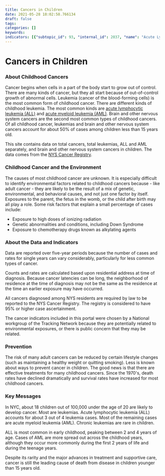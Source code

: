 ```yaml
---
title: Cancers in Children
date: 2021-05-28 18:02:58.766134
draft: false
tags: 
categories: []
keywords: 
indicators: [{"subtopic_id": 93, "internal_id": 2037, "name": "Acute Lymphocytic Leukemia in Children", "URL": "https://a816-dohbesp.nyc.gov/IndicatorPublic/VisualizationData.aspx?id=2037,719b87,93,Summarize"}, {"subtopic_id": 93, "internal_id": 2035, "name": "Acute Myeloid Leukemia in Children", "URL": "https://a816-dohbesp.nyc.gov/IndicatorPublic/VisualizationData.aspx?id=2035,719b87,93,Summarize"}, {"subtopic_id": 93, "internal_id": 2033, "name": "Brain and CNS Cancer in Children", "URL": "https://a816-dohbesp.nyc.gov/IndicatorPublic/VisualizationData.aspx?id=2033,719b87,93,Summarize"}, {"subtopic_id": 93, "internal_id": 2031, "name": "Leukemia in Children", "URL": "https://a816-dohbesp.nyc.gov/IndicatorPublic/VisualizationData.aspx?id=2031,719b87,93,Summarize"}, {"subtopic_id": 93, "internal_id": 2039, "name": "Total Cancer in Children", "URL": "https://a816-dohbesp.nyc.gov/IndicatorPublic/VisualizationData.aspx?id=2039,719b87,93,Summarize"}]
---
```

# Cancers in Children
### About Childhood Cancers


Cancer begins when cells in a part of the body start to grow out of control. There are many kinds of cancer, but they all start because of out-of-control growth of abnormal cells. Leukemia (cancer of the blood-forming cells) is the most common form of childhood cancer. There are different kinds of childhood leukemia. The most common kinds are [acute lymphocytic leukemia (ALL)](http://a816-dohbesp.nyc.gov/IndicatorPublic/Glossary.aspx#Leukemia) and [acute myeloid leukemia (AML)](http://a816-dohbesp.nyc.gov/IndicatorPublic/Glossary.aspx#Leukemia). Brain and other nervous system cancers are the second most common types of childhood cancers. Of all childhood cancer, leukemias and brain and other nervous system cancers account for about 50% of cases among children less than 15 years old.


This site contains data on total cancers, total leukemias, ALL and AML separately, and brain and other nervous system cancers in children. The data comes from the [NYS Cancer Registry](http://a816-dohbesp.nyc.gov/IndicatorPublic/Glossary.aspx#NYS_Cancer_Registry).


### Childhood Cancer and the Environment


The causes of most childhood cancer are unknown. It is especially difficult to identify environmental factors related to childhood cancers because - like adult cancer - they are likely to be the result of a mix of genetic, environmental, and behavioral causes, and not just one factor by itself. Exposures to the parent, the fetus in the womb, or the child after birth may all play a role. Some risk factors that explain a small percentage of cases include:


* Exposure to high doses of ionizing radiation
* Genetic abnormalities and conditions, including Down Syndrome
* Exposure to chemotherapy drugs known as alkylating agents


### About the Data and Indicators


Data are reported over five-year periods because the number of cases and rates for single years can vary considerably, particularly for less common types of cancer.  
  
Counts and rates are calculated based upon residential address at time of diagnosis. Because cancer latencies can be long, the neighborhood of residence at the time of diagnosis may not be the same as the residence at the time an earlier exposure may have occurred.  
  
All cancers diagnosed among NYS residents are required by law to be reported to the NYS Cancer Registry. The registry is considered to have 95% or higher case ascertainment.  
  
The cancer indicators included in this portal were chosen by a National workgroup of the Tracking Network because they are potentially related to environmental exposures, or there is public concern that they may be related.


### Prevention


The risk of many adult cancers can be reduced by certain lifestyle changes (such as maintaining a healthy weight or quitting smoking). Less is known about ways to prevent cancer in children. The good news is that there are effective treatments for many childhood cancers. Since the 1970's, death rates have declined dramatically and survival rates have increased for most childhood cancers.


### Key Messages


In NYC, about 18 children out of 100,000 under the age of 20 are likely to develop cancer. Most are leukemias. Acute lymphocytic leukemia (ALL) accounts for about 3 out of 4 leukemia cases. Most of the remaining cases are acute myeloid leukemia (AML). Chronic leukemias are rare in children.    
  
 ALL is most common in early childhood, peaking between 2 and 4 years of age. Cases of AML are more spread out across the childhood years, although they occur more commonly during the first 2 years of life and during the teenage years.  
  
 Despite its rarity and the major advances in treatment and supportive care, cancer is still the leading cause of death from disease in children younger than 15 years old.


